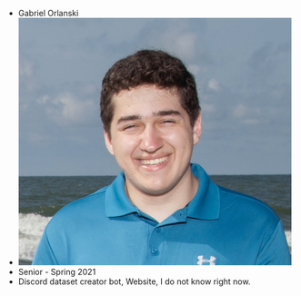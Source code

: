 * Gabriel Orlanski
* ![alt text](https://github.com/gabeorlanski/lab2part1/blob/master/fullsizeoutput_7e1.jpeg?raw=true&100x20)
* Senior - Spring 2021
* Discord dataset creator bot, Website, I do not know right now.
